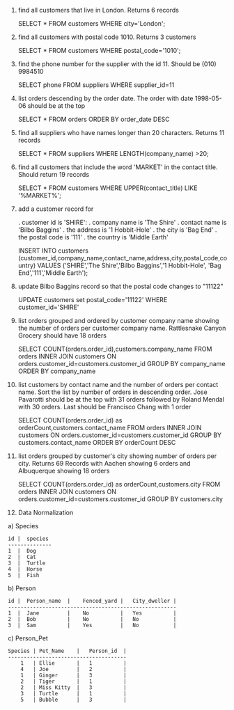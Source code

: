 1) find all customers that live in London. Returns 6 records

    SELECT * FROM customers WHERE city='London';

2) find all customers with postal code 1010. Returns 3 customers

    SELECT * FROM customers WHERE postal_code='1010';

3) find the phone number for the supplier with the id 11. Should be (010) 9984510

    SELECT phone FROM suppliers WHERE supplier_id=11

4) list orders descending by the order date. The order with date 1998-05-06 should be at the top

    SELECT * FROM orders 
    ORDER BY order_date DESC

5) find all suppliers who have names longer than 20 characters. Returns 11 records

    SELECT * 
    FROM suppliers
    WHERE LENGTH(company_name) >20;

6) find all customers that include the word 'MARKET' in the contact title. Should return 19 records

    SELECT * 
    FROM customers
    WHERE UPPER(contact_title) LIKE '%MARKET%';

7) add a customer record for

    . customer id is 'SHIRE':
    . company name is 'The Shire'
    . contact name is 'Bilbo Baggins'
    . the address is '1 Hobbit-Hole'
    . the city is 'Bag End'
    . the postal code is '111'
    . the country is 'Middle Earth'

    INSERT INTO customers (customer_id,company_name,contact_name,address,city,postal_code,country)
    VALUES ('SHIRE','The Shire','Bilbo Baggins','1 Hobbit-Hole', 'Bag End','111','Middle Earth');

8) update Bilbo Baggins record so that the postal code changes to "11122"

    UPDATE customers
    set postal_code='11122'
    WHERE customer_id='SHIRE'

9) list orders grouped and ordered by customer company name showing the number of orders per customer company name. Rattlesnake Canyon Grocery should have 18 orders

    SELECT COUNT(orders.order_id),customers.company_name 
    FROM orders
    INNER JOIN customers
    ON orders.customer_id=customers.customer_id
    GROUP BY company_name
    ORDER BY company_name

10) list customers by contact name and the number of orders per contact name. Sort the list by number of orders in descending order. Jose Pavarotti should be at the top with 31 orders followed by Roland Mendal with 30 orders. Last should be Francisco Chang with 1 order

    SELECT COUNT(orders.order_id) as orderCount,customers.contact_name 
    FROM orders
    INNER JOIN customers
    ON orders.customer_id=customers.customer_id
    GROUP BY customers.contact_name
    ORDER BY orderCount DESC

11) list orders grouped by customer's city showing number of orders per city. Returns 69 Records with Aachen showing 6 orders and Albuquerque showing 18 orders

    SELECT COUNT(orders.order_id) as orderCount,customers.city 
    FROM orders
    INNER JOIN customers
    ON orders.customer_id=customers.customer_id
    GROUP BY customers.city


1) Data Normalization

a) Species

    id |  species
    --------------
    1  |  Dog
    2  |  Cat
    3  |  Turtle
    4  |  Horse
    5  |  Fish


b)  Person

    id |  Person_name  |    Fenced_yard |   City_dweller |
    ------------------------------------------------------
    1  |  Jane         |    No          |   Yes          |
    2  |  Bob          |    No          |   No           |
    3  |  Sam          |    Yes         |   No           |


c) Person_Pet

    Species | Pet_Name    |   Person_id  |
    --------------------------------------
        1   | Ellie       |   1          |
        4   | Joe         |   2          |
        1   | Ginger      |   3          |
        2   | Tiger       |   1          |
        2   | Miss Kitty  |   3          |
        3   | Turtle      |   1          |
        5   | Bubble      |   3          |